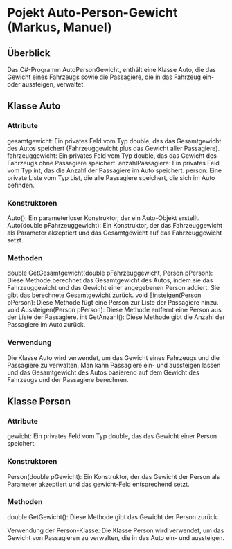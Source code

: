 # Pojekt Auto-Person-Gewicht (Markus, Manuel)
## Überblick
Das C#-Programm AutoPersonGewicht, enthält eine Klasse Auto, die das Gewicht eines Fahrzeugs sowie die Passagiere, die in das Fahrzeug ein- oder aussteigen, verwaltet.
## Klasse Auto
### Attribute
gesamtgewicht: Ein privates Feld vom Typ double, das das Gesamtgewicht des Autos speichert (Fahrzeuggewicht plus das Gewicht aller Passagiere).
fahrzeuggewicht: Ein privates Feld vom Typ double, das das Gewicht des Fahrzeugs ohne Passagiere speichert.
anzahlPassagiere: Ein privates Feld vom Typ int, das die Anzahl der Passagiere im Auto speichert.
person: Eine private Liste vom Typ List<Person>, die alle Passagiere speichert, die sich im Auto befinden.
### Konstruktoren
Auto(): Ein parameterloser Konstruktor, der ein Auto-Objekt erstellt.
Auto(double pFahrzeuggewicht): Ein Konstruktor, der das Fahrzeuggewicht als Parameter akzeptiert und das Gesamtgewicht auf das Fahrzeuggewicht setzt.
### Methoden
double GetGesamtgewicht(double pFahrzeuggewicht, Person pPerson): Diese Methode berechnet das Gesamtgewicht des Autos, indem sie das Fahrzeuggewicht und das Gewicht einer angegebenen Person addiert. Sie gibt das berechnete Gesamtgewicht zurück.
void Einsteigen(Person pPerson): Diese Methode fügt eine Person zur Liste der Passagiere hinzu.
void Aussteigen(Person pPerson): Diese Methode entfernt eine Person aus der Liste der Passagiere.
int GetAnzahl(): Diese Methode gibt die Anzahl der Passagiere im Auto zurück.
### Verwendung
Die Klasse Auto wird verwendet, um das Gewicht eines Fahrzeugs und die Passagiere zu verwalten. Man kann Passagiere ein- und aussteigen lassen und das Gesamtgewicht des Autos basierend auf dem Gewicht des Fahrzeugs und der Passagiere berechnen.

## Klasse Person
### Attribute
gewicht: Ein privates Feld vom Typ double, das das Gewicht einer Person speichert.
### Konstruktoren
Person(double pGewicht): Ein Konstruktor, der das Gewicht der Person als Parameter akzeptiert und das gewicht-Feld entsprechend setzt.
### Methoden
double GetGewicht(): Diese Methode gibt das Gewicht der Person zurück.

Verwendung der Person-Klasse:
Die Klasse Person wird verwendet, um das Gewicht von Passagieren zu verwalten, die in das Auto ein- und aussteigen.
